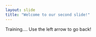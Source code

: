 ```yaml
---
layout: slide
title: "Welcome to our second slide!"
---
```

Training....
Use the left arrow to go back!

